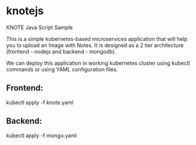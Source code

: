 # knotejs
KNOTE Java Script Sample

This is a simple kubernetes-based microservices application that will help you to upload an Image with Notes. It is designed as a 2 tier architecture (frontend - nodejs and backend - mongodb). 

We can deploy this application in working kubernetes cluster using kubectl commands or using YAML configuration files.

Frontend:
---------
kubectl apply -f knote.yaml

Backend:
--------
kubectl apply -f mongo.yaml
